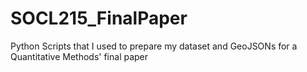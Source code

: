 # SOCL215_FinalPaper
Python Scripts that I used to prepare my dataset and GeoJSONs for a Quantitative Methods' final paper
